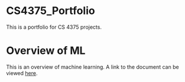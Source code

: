 # CS4375_Portfolio
This is a portfolio for CS 4375 projects.

# Overview of ML
This is an overview of machine learning.
A link to the document can be viewed [here](https://www.example.com). 
